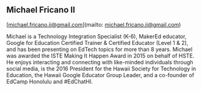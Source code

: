 ## Michael Fricano II

[michael.fricano.ii@gmail.com](mailto: michael.fricano.ii@gmail.com)

Michael is a Technology Integration Specialist (K-6), MakerEd educator, Google for Education Certified Trainer & Certified Educator (Level 1 & 2), and has been presenting on EdTech topics for more than 8 years. Michael was awarded the ISTE Making It Happen Award in 2015 on behalf of HSTE. He enjoys interacting and connecting with like-minded individuals through social media, is the 2016 President for the Hawaii Society for Technology in Education, the Hawaii Google Educator Group Leader, and a co-founder of EdCamp Honolulu and #EdChatHI.
